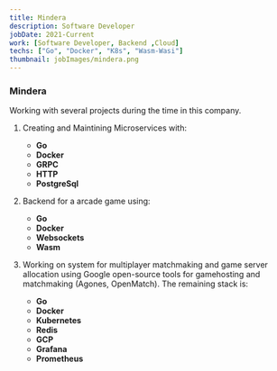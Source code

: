 ```yaml
---
title: Mindera
description: Software Developer
jobDate: 2021-Current
work: [Software Developer, Backend ,Cloud]
techs: ["Go", "Docker", "K8s", "Wasm-Wasi"]
thumbnail: jobImages/mindera.png
---
```


### Mindera

Working with several projects during the time in this company.

 1. Creating and Maintining Microservices with:
     - **Go**
     - **Docker**
     - **GRPC**
     - **HTTP**
     - **PostgreSql**
  
1. Backend for a arcade game using:
     - **Go** 
     - **Docker** 
     - **Websockets** 
     - **Wasm**
  
2. Working on system for multiplayer matchmaking and game server allocation using Google open-source tools for gamehosting and matchmaking (Agones, OpenMatch). The remaining stack is:
    - **Go**
    - **Docker**
    - **Kubernetes** 
    - **Redis**
    - **GCP**
    - **Grafana** 
    - **Prometheus**
  